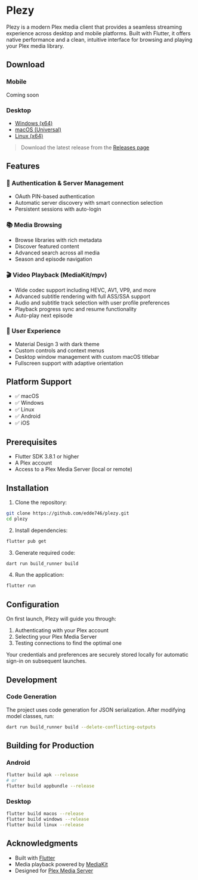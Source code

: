 # Plezy

Plezy is a modern Plex media client that provides a seamless streaming experience across desktop and mobile platforms. Built with Flutter, it offers native performance and a clean, intuitive interface for browsing and playing your Plex media library.

## Download

### Mobile
Coming soon

### Desktop
- [Windows (x64)](https://github.com/edde746/plezy/releases/latest/download/plezy-windows-x64.zip)
- [macOS (Universal)](https://github.com/edde746/plezy/releases/latest/download/plezy-macos.dmg)
- [Linux (x64)](https://github.com/edde746/plezy/releases/latest/download/plezy-linux-x64.tar.gz)

> Download the latest release from the [Releases page](https://github.com/edde746/plezy/releases)

## Features

### 🔐 Authentication & Server Management
- OAuth PIN-based authentication
- Automatic server discovery with smart connection selection
- Persistent sessions with auto-login

### 📚 Media Browsing
- Browse libraries with rich metadata
- Discover featured content
- Advanced search across all media
- Season and episode navigation

### 🎬 Video Playback (MediaKit/mpv)
- Wide codec support including HEVC, AV1, VP9, and more
- Advanced subtitle rendering with full ASS/SSA support
- Audio and subtitle track selection with user profile preferences
- Playback progress sync and resume functionality
- Auto-play next episode

### 🎨 User Experience
- Material Design 3 with dark theme
- Custom controls and context menus
- Desktop window management with custom macOS titlebar
- Fullscreen support with adaptive orientation

## Platform Support

- ✅ macOS
- ✅ Windows
- ✅ Linux
- ✅ Android
- ✅ iOS

## Prerequisites

- Flutter SDK 3.8.1 or higher
- A Plex account
- Access to a Plex Media Server (local or remote)

## Installation

1. Clone the repository:
```bash
git clone https://github.com/edde746/plezy.git
cd plezy
```

2. Install dependencies:
```bash
flutter pub get
```

3. Generate required code:
```bash
dart run build_runner build
```

4. Run the application:
```bash
flutter run
```

## Configuration

On first launch, Plezy will guide you through:
1. Authenticating with your Plex account
2. Selecting your Plex Media Server
3. Testing connections to find the optimal one

Your credentials and preferences are securely stored locally for automatic sign-in on subsequent launches.

## Development

### Code Generation

The project uses code generation for JSON serialization. After modifying model classes, run:

```bash
dart run build_runner build --delete-conflicting-outputs
```

## Building for Production

### Android
```bash
flutter build apk --release
# or
flutter build appbundle --release
```

### Desktop
```bash
flutter build macos --release
flutter build windows --release
flutter build linux --release
```

## Acknowledgments

- Built with [Flutter](https://flutter.dev)
- Media playback powered by [MediaKit](https://github.com/media-kit/media-kit)
- Designed for [Plex Media Server](https://www.plex.tv)
